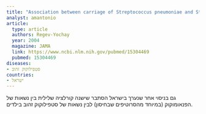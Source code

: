 ```yaml
---
title: "Association between carriage of Streptococcus pneumoniae and Staphylococcus aureus in children"
analyst: amantonio
article:
  type: article
  authors: Regev-Yochay
  year: 2004
  magazine: JAMA
  link: https://www.ncbi.nlm.nih.gov/pubmed/15304469
  pubmed: 15304469
diseases:
- סטפילוקוק זהוב
countries:
- ישראל
---
```


גם בניסוי אחר שנערך בישראל הסתבר שישנה קורלציה שלילית בין נשאות של הפנאומוקוק (במיוחד מהסרוטיפים שבחיסון) לבין נשאות של סטפילוקוק זהוב בילדים.
